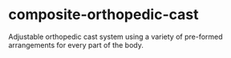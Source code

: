 # composite-orthopedic-cast
Adjustable orthopedic cast system using a variety of pre-formed arrangements for every part of the body. 

